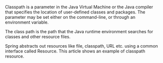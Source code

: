 Classpath is a parameter in the Java Virtual Machine or the Java compiler that specifies the location of user-defined classes and packages. The parameter may be set either on the command-line, or through an environment variable.

The class path is the path that the Java runtime environment searches for classes and other resource files.

Spring abstracts out resources like file, classpath, URL etc. using a common interface called Resource. This article shows an example of classpath resource.


